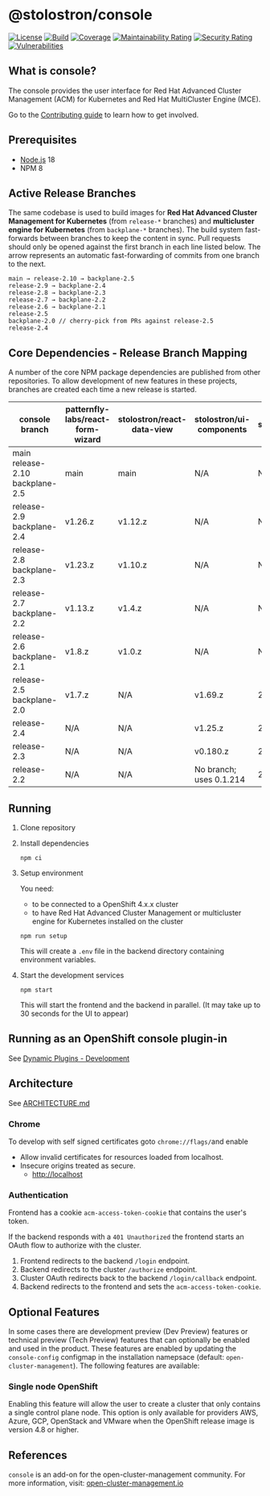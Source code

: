 [comment]: # ' Copyright Contributors to the Open Cluster Management project '

# @stolostron/console

[![License](https://img.shields.io/:license-apache-blue.svg)](http://www.apache.org/licenses/LICENSE-2.0.html)
[![Build](https://img.shields.io/badge/build-Prow-informational)](https://prow.ci.openshift.org/?repo=stolostron%2Fconsole)
[![Coverage](https://sonarcloud.io/api/project_badges/measure?project=open-cluster-management_console&metric=coverage&token=678092fc6e15fad203b8883681417cca4c477c6b)](https://sonarcloud.io/dashboard?id=open-cluster-management_console)
[![Maintainability Rating](https://sonarcloud.io/api/project_badges/measure?project=open-cluster-management_console&metric=sqale_rating&token=678092fc6e15fad203b8883681417cca4c477c6b)](https://sonarcloud.io/dashboard?id=open-cluster-management_console)
[![Security Rating](https://sonarcloud.io/api/project_badges/measure?project=open-cluster-management_console&metric=security_rating&token=678092fc6e15fad203b8883681417cca4c477c6b)](https://sonarcloud.io/dashboard?id=open-cluster-management_console)
[![Vulnerabilities](https://sonarcloud.io/api/project_badges/measure?project=open-cluster-management_console&metric=vulnerabilities&token=678092fc6e15fad203b8883681417cca4c477c6b)](https://sonarcloud.io/dashboard?id=open-cluster-management_console)

## What is console?

The console provides the user interface for Red Hat Advanced Cluster Management (ACM) for Kubernetes and Red Hat MultiCluster Engine (MCE).

Go to the [Contributing guide](CONTRIBUTING.md) to learn how to get involved.

## Prerequisites

-   [Node.js](https://nodejs.org) 18
-   NPM 8

## Active Release Branches

The same codebase is used to build images for **Red Hat Advanced Cluster Management for Kubernetes** (from `release-*` branches) and **multicluster engine for Kubernetes** (from `backplane-*` branches). The build system fast-forwards between branches to keep the content in sync. Pull requests should only be opened against the first branch in each line listed below. The arrow represents an automatic fast-forwarding of commits from one branch to the next.

```
main → release-2.10 → backplane-2.5
release-2.9 → backplane-2.4
release-2.8 → backplane-2.3
release-2.7 → backplane-2.2
release-2.6 → backplane-2.1
release-2.5
backplane-2.0 // cherry-pick from PRs against release-2.5
release-2.4
```

## Core Dependencies - Release Branch Mapping

A number of the core NPM package dependencies are published from other repositories. To allow development of new features in these projects, branches are created each time a new release is started.

| console branch                          | patternfly-labs/react-form-wizard | stolostron/react-data-view | stolostron/ui-components | stolostron/temptifly |
| --------------------------------------- | --------------------------------- | -------------------------- | ------------------------ | -------------------- |
| main<br/>release-2.10<br/>backplane-2.5 | main                              | main                       | N/A                      | N/A                  |
| release-2.9<br/>backplane-2.4           | v1.26.z                           | v1.12.z                    | N/A                      | N/A                  |
| release-2.8<br/>backplane-2.3           | v1.23.z                           | v1.10.z                    | N/A                      | N/A                  |
| release-2.7<br/>backplane-2.2           | v1.13.z                           | v1.4.z                     | N/A                      | N/A                  |
| release-2.6<br/>backplane-2.1           | v1.8.z                            | v1.0.z                     | N/A                      | N/A                  |
| release-2.5<br/>backplane-2.0           | v1.7.z                            | N/A                        | v1.69.z                  | 2.5                  |
| release-2.4                             | N/A                               | N/A                        | v1.25.z                  | 2.4                  |
| release-2.3                             | N/A                               | N/A                        | v0.180.z                 | 2.3                  |
| release-2.2                             | N/A                               | N/A                        | No branch; uses 0.1.214  | 2.2                  |

## Running

1. Clone repository

2. Install dependencies

    ```
    npm ci
    ```

3. Setup environment

    You need:

    - to be connected to a OpenShift 4.x.x cluster
    - to have Red Hat Advanced Cluster Management or multicluster engine for Kubernetes installed on the cluster

    ```
    npm run setup
    ```

    This will create a `.env` file in the backend directory containing environment variables.

4. Start the development services

    ```
    npm start
    ```

    This will start the frontend and the backend in parallel. (It may take up to 30 seconds for the UI to appear)

## Running as an OpenShift console plugin-in

See [Dynamic Plugins - Development](frontend/PLUGIN.md#development)

## Architecture

See [ARCHITECTURE.md](docs/ARCHITECTURE.md)

### Chrome

To develop with self signed certificates goto `chrome://flags/`and enable

-   Allow invalid certificates for resources loaded from localhost.
-   Insecure origins treated as secure.
    -   <http://localhost>

### Authentication

Frontend has a cookie `acm-access-token-cookie` that contains the user's token.

If the backend responds with a `401 Unauthorized` the frontend starts an OAuth flow to authorize with the cluster.

1. Frontend redirects to the backend `/login` endpoint.
2. Backend redirects to the cluster `/authorize` endpoint.
3. Cluster OAuth redirects back to the backend `/login/callback` endpoint.
4. Backend redirects to the frontend and sets the `acm-access-token-cookie`.

## Optional Features

In some cases there are development preview (Dev Preview) features or technical preview (Tech Preview) features that can optionally be enabled and used in the product. These features are enabled by updating the `console-config` configmap in the installation namepsace (default: `open-cluster-management`). The following features are available:

### Single node OpenShift

Enabling this feature will allow the user to create a cluster that only contains a single control plane node. This option is only available for providers AWS, Azure, GCP, OpenStack and VMware when the OpenShift release image is version 4.8 or higher.

## References

`console` is an add-on for the open-cluster-management community. For more information, visit: [open-cluster-management.io](https://open-cluster-management.io)
